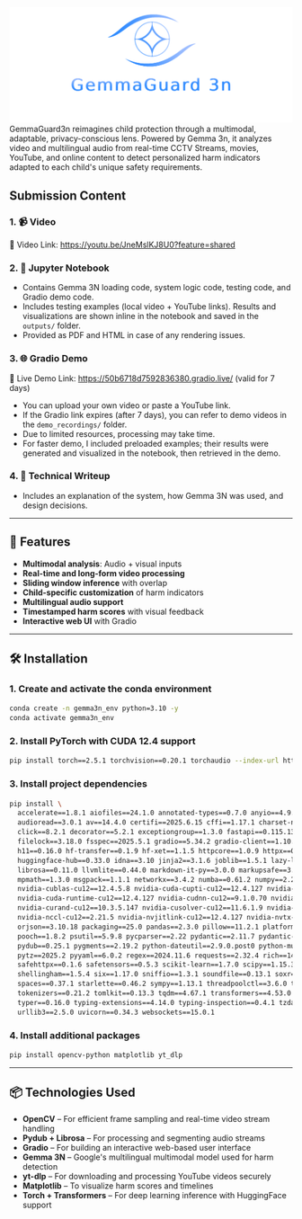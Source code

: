 ![alt text](https://github.com/amalsu0/GemmaGuard3n/blob/main/GemmaGuard3n_Logo.png "Logo")
GemmaGuard3n reimagines child protection through a multimodal, adaptable, privacy-conscious lens. Powered by Gemma 3n, it analyzes video and multilingual audio from real-time CCTV Streams, movies, YouTube, and online content to detect personalized harm indicators adapted to each child's unique safety requirements.

## Submission Content

### 1. 📹 Video
🔗 Video Link: https://youtu.be/JneMslKJ8U0?feature=shared
### 2. 📓 Jupyter Notebook
- Contains Gemma 3N loading code, system logic code, testing code, and Gradio demo code.
- Includes testing examples (local video + YouTube links). Results and visualizations are shown inline in the notebook and saved in the `outputs/` folder.
- Provided as PDF and HTML in case of any rendering issues.
### 3. 🌐 Gradio Demo
🔗 Live Demo Link: https://50b6718d7592836380.gradio.live/ (valid for 7 days)
- You can upload your own video or paste a YouTube link.
- If the Gradio link expires (after 7 days), you can refer to demo videos in the `demo_recordings/` folder.
- Due to limited resources, processing may take time.
- For faster demo, I included preloaded examples; their results were generated and visualized in the notebook, then retrieved in the demo.
### 4. 📄 Technical Writeup
- Includes an explanation of the system, how Gemma 3N was used, and design decisions.


---

## 🚀 Features
- **Multimodal analysis**: Audio + visual inputs
- **Real-time and long-form video processing**
- **Sliding window inference** with overlap
- **Child-specific customization** of harm indicators
- **Multilingual audio support**
- **Timestamped harm scores** with visual feedback
- **Interactive web UI** with Gradio

---

## 🛠️ Installation

### 1. Create and activate the conda environment
```bash
conda create -n gemma3n_env python=3.10 -y
conda activate gemma3n_env
```

### 2. Install PyTorch with CUDA 12.4 support
```bash
pip install torch==2.5.1 torchvision==0.20.1 torchaudio --index-url https://download.pytorch.org/whl/cu124
```

### 3. Install project dependencies
```bash
pip install \
  accelerate==1.8.1 aiofiles==24.1.0 annotated-types==0.7.0 anyio==4.9.0 \
  audioread==3.0.1 av==14.4.0 certifi==2025.6.15 cffi==1.17.1 charset-normalizer==3.4.2 \
  click==8.2.1 decorator==5.2.1 exceptiongroup==1.3.0 fastapi==0.115.13 ffmpy==0.6.0 \
  filelock==3.18.0 fsspec==2025.5.1 gradio==5.34.2 gradio-client==1.10.3 groovy==0.1.2 \
  h11==0.16.0 hf-transfer==0.1.9 hf-xet==1.1.5 httpcore==1.0.9 httpx==0.28.1 \
  huggingface-hub==0.33.0 idna==3.10 jinja2==3.1.6 joblib==1.5.1 lazy-loader==0.4 \
  librosa==0.11.0 llvmlite==0.44.0 markdown-it-py==3.0.0 markupsafe==3.0.2 mdurl==0.1.2 \
  mpmath==1.3.0 msgpack==1.1.1 networkx==3.4.2 numba==0.61.2 numpy==2.2.6 \
  nvidia-cublas-cu12==12.4.5.8 nvidia-cuda-cupti-cu12==12.4.127 nvidia-cuda-nvrtc-cu12==12.4.127 \
  nvidia-cuda-runtime-cu12==12.4.127 nvidia-cudnn-cu12==9.1.0.70 nvidia-cufft-cu12==11.2.1.3 \
  nvidia-curand-cu12==10.3.5.147 nvidia-cusolver-cu12==11.6.1.9 nvidia-cusparse-cu12==12.3.1.170 \
  nvidia-nccl-cu12==2.21.5 nvidia-nvjitlink-cu12==12.4.127 nvidia-nvtx-cu12==12.4.127 \
  orjson==3.10.18 packaging==25.0 pandas==2.3.0 pillow==11.2.1 platformdirs==4.3.8 \
  pooch==1.8.2 psutil==5.9.8 pycparser==2.22 pydantic==2.11.7 pydantic-core==2.33.2 \
  pydub==0.25.1 pygments==2.19.2 python-dateutil==2.9.0.post0 python-multipart==0.0.20 \
  pytz==2025.2 pyyaml==6.0.2 regex==2024.11.6 requests==2.32.4 rich==14.0.0 ruff==0.12.0 \
  safehttpx==0.1.6 safetensors==0.5.3 scikit-learn==1.7.0 scipy==1.15.3 semantic-version==2.10.0 \
  shellingham==1.5.4 six==1.17.0 sniffio==1.3.1 soundfile==0.13.1 soxr==0.5.0.post1 \
  spaces==0.37.1 starlette==0.46.2 sympy==1.13.1 threadpoolctl==3.6.0 timm==1.0.16 \
  tokenizers==0.21.2 tomlkit==0.13.3 tqdm==4.67.1 transformers==4.53.0 triton==3.1.0 \
  typer==0.16.0 typing-extensions==4.14.0 typing-inspection==0.4.1 tzdata==2025.2 \
  urllib3==2.5.0 uvicorn==0.34.3 websockets==15.0.1
```

### 4. Install additional packages
```bash
pip install opencv-python matplotlib yt_dlp
```

---

## 📦 Technologies Used
- **OpenCV** – For efficient frame sampling and real-time video stream handling
- **Pydub + Librosa** – For processing and segmenting audio streams
- **Gradio** – For building an interactive web-based user interface
- **Gemma 3N** – Google's multilingual multimodal model used for harm detection
- **yt-dlp** – For downloading and processing YouTube videos securely
- **Matplotlib** – To visualize harm scores and timelines
- **Torch + Transformers** – For deep learning inference with HuggingFace support


